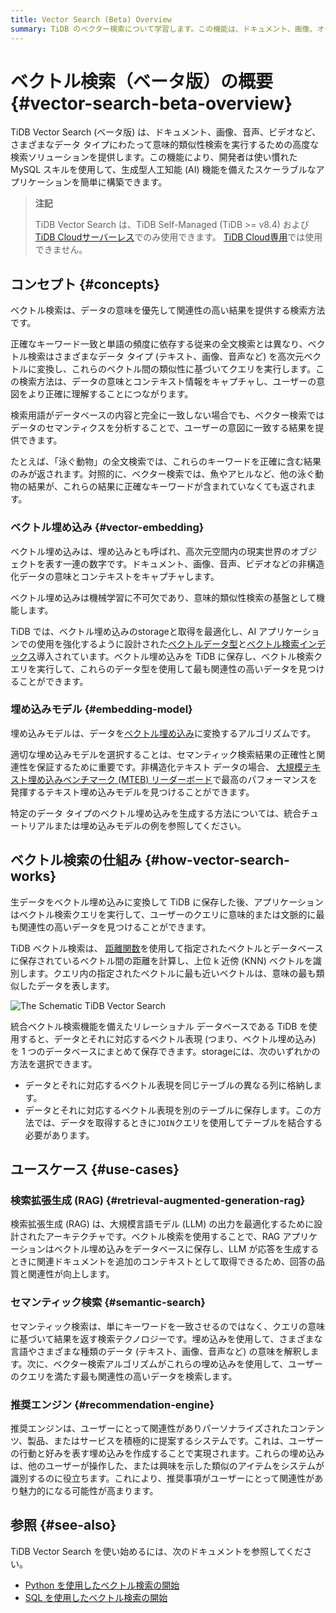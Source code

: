 ```yaml
---
title: Vector Search (Beta) Overview
summary: TiDB のベクター検索について学習します。この機能は、ドキュメント、画像、オーディオ、ビデオなど、さまざまなデータ タイプにわたってセマンティック類似性検索を実行するための高度な検索ソリューションを提供します。
---
```


# ベクトル検索（ベータ版）の概要 {#vector-search-beta-overview}

TiDB Vector Search (ベータ版) は、ドキュメント、画像、音声、ビデオなど、さまざまなデータ タイプにわたって意味的類似性検索を実行するための高度な検索ソリューションを提供します。この機能により、開発者は使い慣れた MySQL スキルを使用して、生成型人工知能 (AI) 機能を備えたスケーラブルなアプリケーションを簡単に構築できます。

> **注記**
>
> TiDB Vector Search は、TiDB Self-Managed (TiDB &gt;= v8.4) および[TiDB Cloudサーバーレス](/tidb-cloud/select-cluster-tier.md#tidb-cloud-serverless)でのみ使用できます。 [TiDB Cloud専用](/tidb-cloud/select-cluster-tier.md#tidb-cloud-dedicated)では使用できません。

## コンセプト {#concepts}

ベクトル検索は、データの意味を優先して関連性の高い結果を提供する検索方法です。

正確なキーワード一致と単語の頻度に依存する従来の全文検索とは異なり、ベクトル検索はさまざまなデータ タイプ (テキスト、画像、音声など) を高次元ベクトルに変換し、これらのベクトル間の類似性に基づいてクエリを実行します。この検索方法は、データの意味とコンテキスト情報をキャプチャし、ユーザーの意図をより正確に理解することにつながります。

検索用語がデータベースの内容と完全に一致しない場合でも、ベクター検索ではデータのセマンティクスを分析することで、ユーザーの意図に一致する結果を提供できます。

たとえば、「泳ぐ動物」の全文検索では、これらのキーワードを正確に含む結果のみが返されます。対照的に、ベクター検索では、魚やアヒルなど、他の泳ぐ動物の結果が、これらの結果に正確なキーワードが含まれていなくても返されます。

### ベクトル埋め込み {#vector-embedding}

ベクトル埋め込みは、埋め込みとも呼ばれ、高次元空間内の現実世界のオブジェクトを表す一連の数字です。ドキュメント、画像、音声、ビデオなどの非構造化データの意味とコンテキストをキャプチャします。

ベクトル埋め込みは機械学習に不可欠であり、意味的類似性検索の基盤として機能します。

TiDB では、ベクトル埋め込みのstorageと取得を最適化し、AI アプリケーションでの使用を強化するように設計された[ベクトルデータ型](/tidb-cloud/vector-search-data-types.md)と[ベクトル検索インデックス](/tidb-cloud/vector-search-index.md)導入されています。ベクトル埋め込みを TiDB に保存し、ベクトル検索クエリを実行して、これらのデータ型を使用して最も関連性の高いデータを見つけることができます。

### 埋め込みモデル {#embedding-model}

埋め込みモデルは、データを[ベクトル埋め込み](#vector-embedding)に変換するアルゴリズムです。

適切な埋め込みモデルを選択することは、セマンティック検索結果の正確性と関連性を保証するために重要です。非構造化テキスト データの場合、 [大規模テキスト埋め込みベンチマーク (MTEB) リーダーボード](https://huggingface.co/spaces/mteb/leaderboard)で最高のパフォーマンスを発揮するテキスト埋め込みモデルを見つけることができます。

特定のデータ タイプのベクトル埋め込みを生成する方法については、統合チュートリアルまたは埋め込みモデルの例を参照してください。

## ベクトル検索の仕組み {#how-vector-search-works}

生データをベクトル埋め込みに変換して TiDB に保存した後、アプリケーションはベクトル検索クエリを実行して、ユーザーのクエリに意味的または文脈的に最も関連性の高いデータを見つけることができます。

TiDB ベクトル検索は、 [距離関数](/tidb-cloud/vector-search-functions-and-operators.md)を使用して指定されたベクトルとデータベースに保存されているベクトル間の距離を計算し、上位 k 近傍 (KNN) ベクトルを識別します。クエリ内の指定されたベクトルに最も近いベクトルは、意味の最も類似したデータを表します。

![The Schematic TiDB Vector Search](https://docs-download.pingcap.com/media/images/docs/vector-search/embedding-search.png)

統合ベクトル検索機能を備えたリレーショナル データベースである TiDB を使用すると、データとそれに対応するベクトル表現 (つまり、ベクトル埋め込み) を 1 つのデータベースにまとめて保存できます。storageには、次のいずれかの方法を選択できます。

-   データとそれに対応するベクトル表現を同じテーブルの異なる列に格納します。
-   データとそれに対応するベクトル表現を別のテーブルに保存します。この方法では、データを取得するときに`JOIN`クエリを使用してテーブルを結合する必要があります。

## ユースケース {#use-cases}

### 検索拡張生成 (RAG) {#retrieval-augmented-generation-rag}

検索拡張生成 (RAG) は、大規模言語モデル (LLM) の出力を最適化するために設計されたアーキテクチャです。ベクトル検索を使用することで、RAG アプリケーションはベクトル埋め込みをデータベースに保存し、LLM が応答を生成するときに関連ドキュメントを追加のコンテキストとして取得できるため、回答の品質と関連性が向上します。

### セマンティック検索 {#semantic-search}

セマンティック検索は、単にキーワードを一致させるのではなく、クエリの意味に基づいて結果を返す検索テクノロジーです。埋め込みを使用して、さまざまな言語やさまざまな種類のデータ (テキスト、画像、音声など) の意味を解釈します。次に、ベクター検索アルゴリズムがこれらの埋め込みを使用して、ユーザーのクエリを満たす最も関連性の高いデータを検索します。

### 推奨エンジン {#recommendation-engine}

推奨エンジンは、ユーザーにとって関連性がありパーソナライズされたコンテンツ、製品、またはサービスを積極的に提案するシステムです。これは、ユーザーの行動と好みを表す埋め込みを作成することで実現されます。これらの埋め込みは、他のユーザーが操作した、または興味を示した類似のアイテムをシステムが識別するのに役立ちます。これにより、推奨事項がユーザーにとって関連性があり魅力的になる可能性が高まります。

## 参照 {#see-also}

TiDB Vector Search を使い始めるには、次のドキュメントを参照してください。

-   [Python を使用したベクトル検索の開始](/tidb-cloud/vector-search-get-started-using-python.md)
-   [SQL を使用したベクトル検索の開始](/tidb-cloud/vector-search-get-started-using-sql.md)
